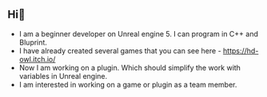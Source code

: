 ## Hi👋
- I am a beginner developer on Unreal engine 5. I can program in C++ and Bluprint.
- I have already created several games that you can see here - https://hd-owl.itch.io/
- Now I am working on a plugin. Which should simplify the work with variables in Unreal engine.
- I am interested in working on a game or plugin as a team member.
<!--
## I am a beginner developer on Unreal engine 5. I can program in C++ and Bluprint.
I have already created several games that you can see here - https://hd-owl.itch.io/
Now I am working on a plugin. Which should simplify the work with variables in Unreal engine.

Here are some ideas to get you started:

- 🔭 I’m currently working on ...
- 🌱 I’m currently learning ...
- 👯 I’m looking to collaborate on ...
- 🤔 I’m looking for help with ...
- 💬 Ask me about ...
- 📫 How to reach me: ...
- 😄 Pronouns: ...
- ⚡ Fun fact: ...
-->
